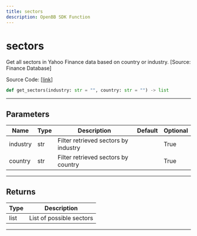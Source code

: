 ```yaml
---
title: sectors
description: OpenBB SDK Function
---
```


# sectors

Get all sectors in Yahoo Finance data based on country or industry. [Source: Finance Database]

Source Code: [[link](https://github.com/OpenBB-finance/OpenBBTerminal/tree/main/openbb_terminal/stocks/sector_industry_analysis/financedatabase_model.py#L44)]

```python
def get_sectors(industry: str = "", country: str = "") -> list
```

---

## Parameters

| Name | Type | Description | Default | Optional |
| ---- | ---- | ----------- | ------- | -------- |
| industry | str | Filter retrieved sectors by industry |  | True |
| country | str | Filter retrieved sectors by country |  | True |


---

## Returns

| Type | Description |
| ---- | ----------- |
| list | List of possible sectors |
---

